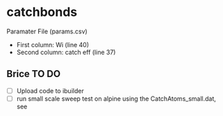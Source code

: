 # catchbonds

Paramater File (params.csv)
- First column: Wi (line 40)
- Second column: catch eff (line 37)

## Brice TO DO
- [ ] Upload code to ibuilder
- [ ] run small scale sweep test on alpine using the CatchAtoms_small.dat, see 
